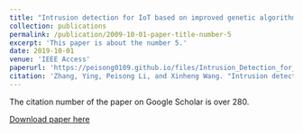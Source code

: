 ```yaml
---
title: "Intrusion detection for IoT based on improved genetic algorithm and deep belief network"
collection: publications
permalink: /publication/2009-10-01-paper-title-number-5
excerpt: 'This paper is about the number 5.'
date: 2019-10-01
venue: 'IEEE Access'
paperurl: 'https://peisong0109.github.io/files/Intrusion_Detection_for_IoT_Based_on_Improved_Genetic_Algorithm_and_Deep_Belief_Network.pdf'
citation: 'Zhang, Ying, Peisong Li, and Xinheng Wang. "Intrusion detection for IoT based on improved genetic algorithm and deep belief network." IEEE Access 7 (2019): 31711-31722.'
---
```

The citation number of the paper on Google Scholar is over 280. 

[Download paper here](https://peisong0109.github.io/files/Intrusion_Detection_for_IoT_Based_on_Improved_Genetic_Algorithm_and_Deep_Belief_Network.pdf)
